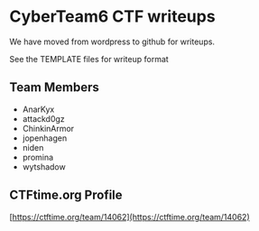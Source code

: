 # CyberTeam6 CTF writeups

We have moved from wordpress to github for writeups.

See the TEMPLATE files for writeup format

## Team Members

* AnarKyx
* attackd0gz
* ChinkinArmor
* jopenhagen
* niden
* promina
* wytshadow

## CTFtime.org Profile
[https://ctftime.org/team/14062](https://ctftime.org/team/14062)

